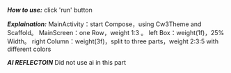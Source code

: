 ***How to use:***
click 'run' button

***Explaination:***
MainActivity：start Compose，using Cw3Theme and Scaffold。
MainScreen：one Row，weight 1:3 。
left Box：weight(1f)，25% Width。
right Column：weight(3f)，split to three parts，weight 2:3:5 with different colors

***AI REFLECTOIN***
Did not use ai in this part
